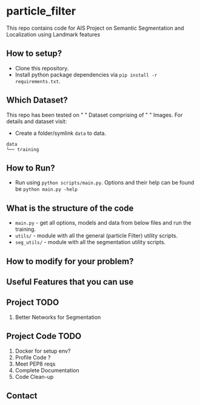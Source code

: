 # particle_filter
This repo contains code for AIS Project on Semantic Segmentation and Localization using Landmark features

## How to setup?

* Clone this repository. 
* Install python package dependencies via  `pip install -r requirements.txt`. 

## Which Dataset?

This repo has been tested on " " Dataset comprising of " " Images.
For details and dataset visit:

* Create a folder/symlink `data` to  data.

```
data
└── training

```

## How to Run?

* Run  using `python scripts/main.py`. Options and their help can be found be `python main.py -help`

## What is the structure of the code

* `main.py` - get all options, models and data from below files and run the training.
* `utils/` - module with all the general (particle Filter) utility scripts.
* `seg_utils/` - module with all the segmentation utility scripts.



## How to modify for your problem?


## Useful Features that you can use


## Project TODO

1. Better Networks for Segmentation

## Project Code TODO

1. Docker for setup env?
2. Profile Code ?
3. Meet PEP8 reqs
4. Complete Documentation
5. Code Clean-up

## Contact


